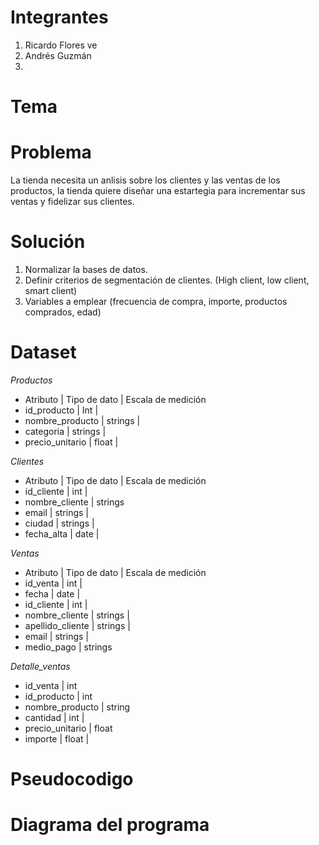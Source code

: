 # Integrantes
1. Ricardo Flores ve
2. Andrés Guzmán
3. 
# Tema

# Problema
La tienda necesita un anlisis sobre los clientes y las ventas de los productos, la tienda quiere diseñar una estartegia para incrementar sus ventas y fidelizar sus clientes. 
# Solución
1. Normalizar la bases de datos.
2. Definir criterios de segmentación de clientes. (High client, low client, smart client)
3. Variables a emplear (frecuencia de compra, importe, productos comprados, edad)
# Dataset
*Productos*
- Atributo | Tipo de dato | Escala de medición
- id_producto | Int | 
- nombre_producto | strings | 
- categoria | strings |
- precio_unitario | float |

*Clientes*
- Atributo | Tipo de dato | Escala de medición
- id_cliente | int |
- nombre_cliente | strings
- email | strings |
- ciudad | strings |
- fecha_alta | date |

 *Ventas*
 - Atributo | Tipo de dato | Escala de medición
 - id_venta | int |
 - fecha	| date | 
 - id_cliente	| int |
 - nombre_cliente	| strings |
 - apellido_cliente	| strings |
 - email | strings | 
 - medio_pago | strings

 *Detalle_ventas*
 - id_venta | int
 - id_producto | int
 - nombre_producto | string
 - cantidad | int |
 - precio_unitario |	float
 - importe | float |
 
# Pseudocodigo
# Diagrama del programa
